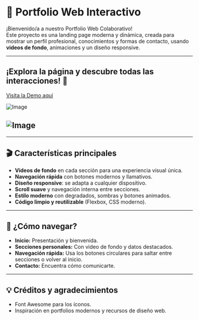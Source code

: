 # 🚀 Portfolio Web Interactivo

¡Bienvenido/a a nuestro Portfolio Web Colaborativo!  
Este proyecto es una landing page moderna y dinámica, creada para mostrar un perfil profesional, conocimientos y formas de contacto, usando **videos de fondo**, animaciones y un diseño responsive.

---
## ¡Explora la página y descubre todas las interacciones! 👀
[Visita la Demo aquí](https://arr-fran.github.io/PP_TrabajoN1/index.html#1)

![Image](https://github.com/user-attachments/assets/50c0ab8a-8a8b-449c-ab43-c8820c28b842)

![Image](https://github.com/user-attachments/assets/e725e5e7-f7cf-41df-8c91-4e638e43e963)
---
---

## 🎬 Características principales

- **Videos de fondo** en cada sección para una experiencia visual única.
- **Navegación rápida** con botones modernos y llamativos.
- **Diseño responsive**: se adapta a cualquier dispositivo.
- **Scroll suave** y navegación interna entre secciones.
- **Estilo moderno** con degradados, sombras y botones animados.
- **Código limpio y reutilizable** (Flexbox, CSS moderno).

---
## 🚦 ¿Cómo navegar?

- **Inicio:** Presentación y bienvenida.
- **Secciones personales:** Con video de fondo y datos destacados.
- **Navegación rápida:** Usa los botones circulares para saltar entre secciones o volver al inicio.
- **Contacto:** Encuentra cómo comunicarte.

---
## 💡 Créditos y agradecimientos
- Font Awesome para los íconos.
- Inspiración en portfolios modernos y recursos de diseño web.
